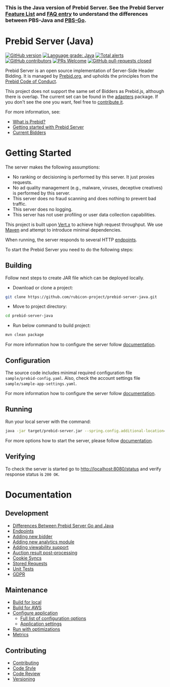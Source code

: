 ### This is the Java version of Prebid Server. See the Prebid Server [Feature List](https://docs.prebid.org/prebid-server/features/pbs-feature-idx.html) and [FAQ entry](https://docs.prebid.org/faq/prebid-server-faq.html#why-are-there-two-versions-of-prebid-server-are-they-kept-in-sync) to understand the differences between PBS-Java and [PBS-Go](https://github.com/prebid/prebid-server).

# Prebid Server (Java)

[![GitHub version](https://badge.fury.io/gh/rubicon-project%2fprebid-server-java.svg)](http://badge.fury.io/gh/rubicon-project%2fprebid-server-java)
[![Language grade: Java](https://img.shields.io/lgtm/grade/java/g/rubicon-project/prebid-server-java.svg?logo=lgtm&logoWidth=18)](https://lgtm.com/projects/g/rubicon-project/prebid-server-java/context:java)
[![Total alerts](https://img.shields.io/lgtm/alerts/g/rubicon-project/prebid-server-java.svg?logo=lgtm&logoWidth=18)](https://lgtm.com/projects/g/rubicon-project/prebid-server-java/alerts/)
[![GitHub contributors](https://img.shields.io/github/contributors/rubicon-project/prebid-server-java.svg)](https://GitHub.com/rubicon-project/prebid-server-java/contributors/)
[![PRs Welcome](https://img.shields.io/badge/PRs-welcome-brightgreen.svg)](https://github.com/rubicon-project/prebid-server-java/blob/master/docs/contributing.md) 
[![GitHub pull-requests closed](https://img.shields.io/github/issues-pr-closed/rubicon-project/prebid-server-java.svg)](https://GitHub.com/rubicon-project/prebid-server-java/pull/)

Prebid Server is an open source implementation of Server-Side Header Bidding.
It is managed by [Prebid.org](http://prebid.org/overview/what-is-prebid-org.html),
and upholds the principles from the [Prebid Code of Conduct](http://prebid.org/wrapper_code_of_conduct.html).

This project does not support the same set of Bidders as Prebid.js, although there is overlap.
The current set can be found in the [adapters](./src/main/java/org/prebid/server/bidder) package. If you don't see the one you want, feel free to [contribute it](docs/developers/add-new-bidder.md).

For more information, see:

- [What is Prebid?](http://prebid.org/overview/intro.html)
- [Getting started with Prebid Server](http://prebid.org/dev-docs/get-started-with-prebid-server.html)
- [Current Bidders](http://prebid.org/dev-docs/prebid-server-bidders.html)

# Getting Started

The server makes the following assumptions:
- No ranking or decisioning is performed by this server. It just proxies requests.
- No ad quality management (e.g., malware, viruses, deceptive creatives) is performed by this server.
- This server does no fraud scanning and does nothing to prevent bad traffic.
- This server does no logging.
- This server has not user profiling or user data collection capabilities.

This project is built upon [Vert.x](http://vertx.io) to achieve high request throughput. 
We use [Maven](https://maven.apache.org) and attempt to introduce minimal dependencies.

When running, the server responds to several HTTP [endpoints](docs/endpoints).

To start the Prebid Server you need to do the following steps:

## Building

Follow next steps to create JAR file which can be deployed locally.

- Download or clone a project:
```bash
git clone https://github.com/rubicon-project/prebid-server-java.git
```

- Move to project directory:
```bash
cd prebid-server-java
```

- Run below command to build project:
```bash
mvn clean package
```

For more information how to configure the server follow [documentation](docs/build.md).

## Configuration

The source code includes minimal required configuration file `sample/prebid-config.yaml`.
Also, check the account settings file `sample/sample-app-settings.yaml`.

For more information how to configure the server follow [documentation](docs/config.md).


## Running

Run your local server with the command:
```bash
java -jar target/prebid-server.jar --spring.config.additional-location=sample/prebid-config.yaml
```

For more options how to start the server, please follow [documentation](docs/run.md).

## Verifying

To check the server is started go to [http://localhost:8080/status](http://localhost:8080/status) 
and verify response status is `200 OK`.

# Documentation

## Development
- [Differences Between Prebid Server Go and Java](differenceBetweenPBSGo-and-Java.md)
- [Endpoints](endpoints)
- [Adding new bidder](developers/add-new-bidder.md)
- [Adding new analytics module](developers/add-new-analytics-module.md)
- [Adding viewability support](developers/add-viewability-vendors.md)
- [Auction result post-processing](developers/auction-result-post-processing.md)
- [Cookie Syncs](developers/cookie-syncs.md)
- [Stored Requests](developers/stored-requests.md)
- [Unit Tests](developers/unit-tests.md)
- [GDPR](developers/gdpr.md)

## Maintenance
- [Build for local](build.md)
- [Build for AWS](build-aws.md)
- [Configure application](config.md)
  - [Full list of configuration options](config-app.md)
  - [Application settings](application-settings.md)
- [Run with optimizations](run.md)
- [Metrics](metrics.md)

## Contributing
- [Contributing](contributing.md)
- [Code Style](code-style.md)
- [Code Review](code-reviews.md)
- [Versioning](versioning.md)
